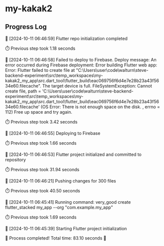 # my-kakak2
## Progress Log
🚀 [2024-10-11 06:46:59] Flutter repo initialization completed

⏱️ Previous step took 1.18 seconds

🔄 [2024-10-11 06:46:58] Failed to deploy to Firebase. Deploy message: An error occurred during Firebase deployment: Error building Flutter web app: Error: Flutter failed to create file at "C:\Users\user\code\walturn\steve-backend-experiment\src\temp_workspaces\my-kakak2_my_app\src\.dart_tool\flutter_build\eac069756f6d4e7e28b23a43f5634e60\.filecache". The target device is full.
FileSystemException: Cannot create file, path = 'C:\Users\user\code\walturn\steve-backend-experiment\src\temp_workspaces\my-kakak2_my_app\src\.dart_tool\flutter_build\eac069756f6d4e7e28b23a43f5634e60\.filecache' (OS Error: There is not enough space on the disk.
, errno = 112)
Free up space and try again.


⏱️ Previous step took 3.42 seconds

🔄 [2024-10-11 06:46:55] Deploying to Firebase

⏱️ Previous step took 1.66 seconds

🔄 [2024-10-11 06:46:53] Flutter project initialized and committed to repository

⏱️ Previous step took 31.94 seconds

🔄 [2024-10-11 06:46:21] Pushing changes for 300 files

⏱️ Previous step took 40.50 seconds

🔄 [2024-10-11 06:45:41] Running command: very_good create flutter_stacked my_app --org "com.example.my_app"

⏱️ Previous step took 1.69 seconds

🔄 [2024-10-11 06:45:39] Starting Flutter project initialization

🎉 Process completed! Total time: 83.10 seconds 🎉
